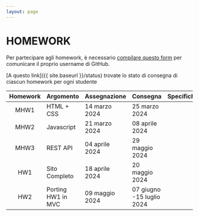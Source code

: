 ```yaml
---
layout: page
---
```


# HOMEWORK

Per partecipare agli homework, è necessario [compilare questo form](https://forms.gle/6f5gxAFQM4QEwwXk7) per comunicare il proprio username di GitHub.

[A questo link]({{ site.baseurl }}/status) trovate lo stato di consegna di ciascun homework per ogni studente

| Homework | Argomento          | Assegnazione    | Consegna       | Specifiche   | Codice |
| :-------:| ------------------ | --------------- | ---------------|--------------|--------|
| MHW1     | HTML + CSS         | 14 marzo  2024  | 25 marzo 2024  |  | |
| MHW2     | Javascript         | 21 marzo  2024  | 08 aprile 2024 |  | |  
| MHW3     | REST API           | 04 aprile 2024  | 29 maggio 2024 |  |
| HW1      | Sito Completo      | 18 aprile 2024  | 20 maggio 2024 |  |
| HW2      | Porting HW1 in MVC | 09 maggio 2024  | 07 giugno -15 luglio 2024 |  |
